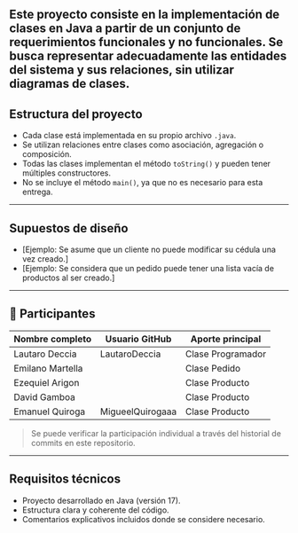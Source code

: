 Este proyecto consiste en la implementación de clases en Java a
partir de un conjunto de requerimientos funcionales y no
funcionales. Se busca representar adecuadamente las entidades del
sistema y sus relaciones, sin utilizar diagramas de clases.
---
## Estructura del proyecto
- Cada clase está implementada en su propio archivo `.java`.
- Se utilizan relaciones entre clases como asociación, agregación o
composición.
- Todas las clases implementan el método `toString()` y pueden tener
múltiples constructores.
- No se incluye el método `main()`, ya que no es necesario para esta
entrega.
---
## Supuestos de diseño
- [Ejemplo: Se asume que un cliente no puede modificar su cédula una
vez creado.]
- [Ejemplo: Se considera que un pedido puede tener una lista vacía
de productos al ser creado.]
---
## 󰞵 Participantes
| Nombre completo  | Usuario GitHub  | Aporte principal  |
|----------------- |---------------- |------------------ |
| Lautaro Deccia   | LautaroDeccia   | Clase Programador |
| Emilano Martella |                 | Clase Pedido      |
| Ezequiel Arigon  |                 | Clase Producto    |
| David Gamboa     |                 | Clase Producto    |
| Emanuel Quiroga  | MigueelQuirogaaa| Clase Producto    |
> Se puede verificar la participación individual a través del
historial de commits en este repositorio.
---
## Requisitos técnicos
- Proyecto desarrollado en Java (versión 17).
- Estructura clara y coherente del código.
- Comentarios explicativos incluidos donde se considere necesario.
